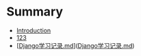 # Summary

* [Introduction](README.md)
* [123](123.md)
* \[[Django学习记录.md](djangoxue-xi-ji-5f55-md.md)\]\([Django学习记录.md](djangoxue-xi-ji-5f55-md.md)\)



